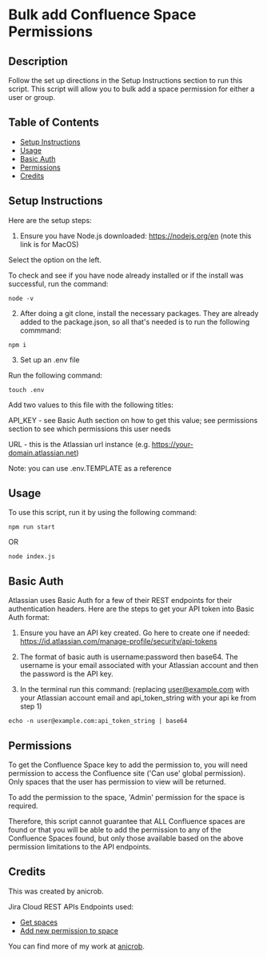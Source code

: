 # Bulk add Confluence Space Permissions


## Description

Follow the set up directions in the Setup Instructions section to run this script. This script will allow you to bulk add a space permission for either a user or group.

## Table of Contents
* [Setup Instructions](#setup-instructions)
* [Usage](#usage)
* [Basic Auth](#basic-auth)
* [Permissions](#permissions)
* [Credits](#credits)


## Setup Instructions

Here are the setup steps:

1. Ensure you have Node.js downloaded: https://nodejs.org/en (note this link is for MacOS)

Select the option on the left. 

To check and see if you have node already installed or if the install was successful, run the command:

~~~
node -v
~~~

2. After doing a git clone, install the necessary packages. They are already added to the package.json, so all that's needed is to run the following commmand:
~~~
npm i
~~~

3. Set up an .env file

Run the following command:
~~~
touch .env
~~~

Add two values to this file with the following titles:

API_KEY - see Basic Auth section on how to get this value; see permissions section to see which permissions this user needs

URL - this is the Atlassian url instance (e.g. https://your-domain.atlassian.net)

Note: you can use .env.TEMPLATE as a reference

## Usage

To use this script, run it by using the following command:

~~~
npm run start
~~~

OR

~~~
node index.js
~~~

## Basic Auth

Atlassian uses Basic Auth for a few of their REST endpoints for their authentication headers. Here are the steps to get your API token into Basic Auth format:

1. Ensure you have an API key created. Go here to create one if needed: https://id.atlassian.com/manage-profile/security/api-tokens

2. The format of basic auth is username:password then base64. The username is your email associated with your Atlassian account and then the password is the API key.

3. In the terminal run this command: (replacing user@example.com with your Atlassian account email and api_token_string with your api ke from step 1)

~~~
echo -n user@example.com:api_token_string | base64
~~~

## Permissions 


To get the Confluence Space key to add the permission to, you will need permission to access the Confluence site ('Can use' global permission). Only spaces that the user has permission to view will be returned.

To add the permission to the space, 'Admin' permission for the space is required.

Therefore, this script cannot guarantee that ALL Confluence spaces are found or that you will be able to add the permission to any of the Confluence Spaces found, but only those available based on the above permission limitations to the API endpoints. 

## Credits

This was created by anicrob. 

Jira Cloud REST APIs Endpoints used: 
- [Get spaces](https://developer.atlassian.com/cloud/confluence/rest/v2/api-group-space/#api-spaces-get)
- [Add new permission to space](https://developer.atlassian.com/cloud/confluence/rest/v1/api-group-space-permissions/#api-wiki-rest-api-space-spacekey-permission-post)


You can find more of my work at [anicrob](https://github.com/anicrob).

